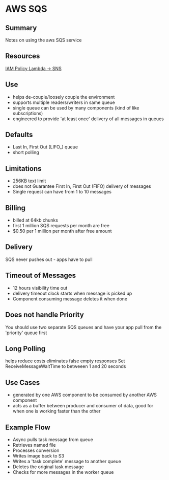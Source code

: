 # AWS SQS

## Summary

Notes on using the aws SQS service

## Resources

[IAM Policy Lambda -> SNS](https://stackoverflow.com/questions/32211246/aws-sqs-permissions-for-aws-lambda)

## Use

- helps de-couple/loosely couple the environment
- supports multiple readers/writers in same queue
- single queue can be used by many components (kind of like subscriptions)
- engineered to provide 'at least once' delivery of all messages in queues

## Defaults

- Last In, First Out (LIFO\_) queue
- short polling

## Limitations

- 256KB text limit
- does not Guarantee First In, First Out (FIFO) delivery of messages
- Single request can have from 1 to 10 messages

## Billing

- billed at 64kb chunks
- first 1 million SQS requests per month are free
- \$0.50 per 1 million per month after free amount

## Delivery

SQS never pushes out - apps have to pull

## Timeout of Messages

- 12 hours visibility time out
- delivery timeout clock starts when message is picked up
- Component consuming message deletes it when done

## Does not handle Priority

You should use two separate SQS queues and have your app pull from the
'priority' queue first

## Long Polling

helps reduce costs
eliminates false empty responses
Set ReceiveMessageWaitTime to betweeen 1 and 20 seconds

## Use Cases

- generated by one AWS component to be consumed by another AWS component
- acts as a buffer between producer and consumer of data, good for when one is
  working faster than the other

## Example Flow

- Async pulls task message from queue
- Retrieves named file
- Processes conversion
- Writes image back to S3
- Writes a 'task complete' message to another queue
- Deletes the original task message
- Checks for more messages in the worker queue
